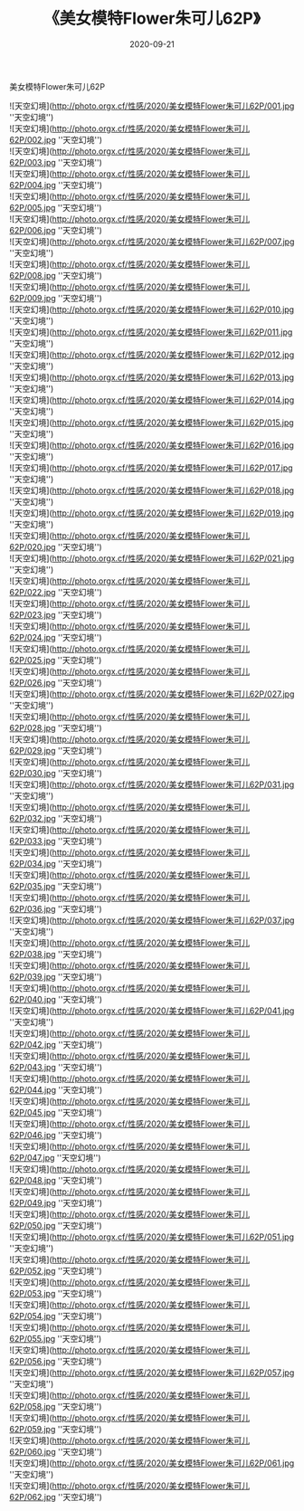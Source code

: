 ﻿---
layout: post
title:  《美女模特Flower朱可儿62P》
date:   2020-09-21
img: http://photo.orgx.cf/性感/2020/美女模特Flower朱可儿62P/000.jpg
categories: [美女, 性感, 泳衣]
---

美女模特Flower朱可儿62P



![天空幻境](http://photo.orgx.cf/性感/2020/美女模特Flower朱可儿62P/001.jpg ''天空幻境'') <br>
![天空幻境](http://photo.orgx.cf/性感/2020/美女模特Flower朱可儿62P/002.jpg ''天空幻境'') <br>
![天空幻境](http://photo.orgx.cf/性感/2020/美女模特Flower朱可儿62P/003.jpg ''天空幻境'') <br>
![天空幻境](http://photo.orgx.cf/性感/2020/美女模特Flower朱可儿62P/004.jpg ''天空幻境'') <br>
![天空幻境](http://photo.orgx.cf/性感/2020/美女模特Flower朱可儿62P/005.jpg ''天空幻境'') <br>
![天空幻境](http://photo.orgx.cf/性感/2020/美女模特Flower朱可儿62P/006.jpg ''天空幻境'') <br>
![天空幻境](http://photo.orgx.cf/性感/2020/美女模特Flower朱可儿62P/007.jpg ''天空幻境'') <br>
![天空幻境](http://photo.orgx.cf/性感/2020/美女模特Flower朱可儿62P/008.jpg ''天空幻境'') <br>
![天空幻境](http://photo.orgx.cf/性感/2020/美女模特Flower朱可儿62P/009.jpg ''天空幻境'') <br>
![天空幻境](http://photo.orgx.cf/性感/2020/美女模特Flower朱可儿62P/010.jpg ''天空幻境'') <br>
![天空幻境](http://photo.orgx.cf/性感/2020/美女模特Flower朱可儿62P/011.jpg ''天空幻境'') <br>
![天空幻境](http://photo.orgx.cf/性感/2020/美女模特Flower朱可儿62P/012.jpg ''天空幻境'') <br>
![天空幻境](http://photo.orgx.cf/性感/2020/美女模特Flower朱可儿62P/013.jpg ''天空幻境'') <br>
![天空幻境](http://photo.orgx.cf/性感/2020/美女模特Flower朱可儿62P/014.jpg ''天空幻境'') <br>
![天空幻境](http://photo.orgx.cf/性感/2020/美女模特Flower朱可儿62P/015.jpg ''天空幻境'') <br>
![天空幻境](http://photo.orgx.cf/性感/2020/美女模特Flower朱可儿62P/016.jpg ''天空幻境'') <br>
![天空幻境](http://photo.orgx.cf/性感/2020/美女模特Flower朱可儿62P/017.jpg ''天空幻境'') <br>
![天空幻境](http://photo.orgx.cf/性感/2020/美女模特Flower朱可儿62P/018.jpg ''天空幻境'') <br>
![天空幻境](http://photo.orgx.cf/性感/2020/美女模特Flower朱可儿62P/019.jpg ''天空幻境'') <br>
![天空幻境](http://photo.orgx.cf/性感/2020/美女模特Flower朱可儿62P/020.jpg ''天空幻境'') <br>
![天空幻境](http://photo.orgx.cf/性感/2020/美女模特Flower朱可儿62P/021.jpg ''天空幻境'') <br>
![天空幻境](http://photo.orgx.cf/性感/2020/美女模特Flower朱可儿62P/022.jpg ''天空幻境'') <br>
![天空幻境](http://photo.orgx.cf/性感/2020/美女模特Flower朱可儿62P/023.jpg ''天空幻境'') <br>
![天空幻境](http://photo.orgx.cf/性感/2020/美女模特Flower朱可儿62P/024.jpg ''天空幻境'') <br>
![天空幻境](http://photo.orgx.cf/性感/2020/美女模特Flower朱可儿62P/025.jpg ''天空幻境'') <br>
![天空幻境](http://photo.orgx.cf/性感/2020/美女模特Flower朱可儿62P/026.jpg ''天空幻境'') <br>
![天空幻境](http://photo.orgx.cf/性感/2020/美女模特Flower朱可儿62P/027.jpg ''天空幻境'') <br>
![天空幻境](http://photo.orgx.cf/性感/2020/美女模特Flower朱可儿62P/028.jpg ''天空幻境'') <br>
![天空幻境](http://photo.orgx.cf/性感/2020/美女模特Flower朱可儿62P/029.jpg ''天空幻境'') <br>
![天空幻境](http://photo.orgx.cf/性感/2020/美女模特Flower朱可儿62P/030.jpg ''天空幻境'') <br>
![天空幻境](http://photo.orgx.cf/性感/2020/美女模特Flower朱可儿62P/031.jpg ''天空幻境'') <br>
![天空幻境](http://photo.orgx.cf/性感/2020/美女模特Flower朱可儿62P/032.jpg ''天空幻境'') <br>
![天空幻境](http://photo.orgx.cf/性感/2020/美女模特Flower朱可儿62P/033.jpg ''天空幻境'') <br>
![天空幻境](http://photo.orgx.cf/性感/2020/美女模特Flower朱可儿62P/034.jpg ''天空幻境'') <br>
![天空幻境](http://photo.orgx.cf/性感/2020/美女模特Flower朱可儿62P/035.jpg ''天空幻境'') <br>
![天空幻境](http://photo.orgx.cf/性感/2020/美女模特Flower朱可儿62P/036.jpg ''天空幻境'') <br>
![天空幻境](http://photo.orgx.cf/性感/2020/美女模特Flower朱可儿62P/037.jpg ''天空幻境'') <br>
![天空幻境](http://photo.orgx.cf/性感/2020/美女模特Flower朱可儿62P/038.jpg ''天空幻境'') <br>
![天空幻境](http://photo.orgx.cf/性感/2020/美女模特Flower朱可儿62P/039.jpg ''天空幻境'') <br>
![天空幻境](http://photo.orgx.cf/性感/2020/美女模特Flower朱可儿62P/040.jpg ''天空幻境'') <br>
![天空幻境](http://photo.orgx.cf/性感/2020/美女模特Flower朱可儿62P/041.jpg ''天空幻境'') <br>
![天空幻境](http://photo.orgx.cf/性感/2020/美女模特Flower朱可儿62P/042.jpg ''天空幻境'') <br>
![天空幻境](http://photo.orgx.cf/性感/2020/美女模特Flower朱可儿62P/043.jpg ''天空幻境'') <br>
![天空幻境](http://photo.orgx.cf/性感/2020/美女模特Flower朱可儿62P/044.jpg ''天空幻境'') <br>
![天空幻境](http://photo.orgx.cf/性感/2020/美女模特Flower朱可儿62P/045.jpg ''天空幻境'') <br>
![天空幻境](http://photo.orgx.cf/性感/2020/美女模特Flower朱可儿62P/046.jpg ''天空幻境'') <br>
![天空幻境](http://photo.orgx.cf/性感/2020/美女模特Flower朱可儿62P/047.jpg ''天空幻境'') <br>
![天空幻境](http://photo.orgx.cf/性感/2020/美女模特Flower朱可儿62P/048.jpg ''天空幻境'') <br>
![天空幻境](http://photo.orgx.cf/性感/2020/美女模特Flower朱可儿62P/049.jpg ''天空幻境'') <br>
![天空幻境](http://photo.orgx.cf/性感/2020/美女模特Flower朱可儿62P/050.jpg ''天空幻境'') <br>
![天空幻境](http://photo.orgx.cf/性感/2020/美女模特Flower朱可儿62P/051.jpg ''天空幻境'') <br>
![天空幻境](http://photo.orgx.cf/性感/2020/美女模特Flower朱可儿62P/052.jpg ''天空幻境'') <br>
![天空幻境](http://photo.orgx.cf/性感/2020/美女模特Flower朱可儿62P/053.jpg ''天空幻境'') <br>
![天空幻境](http://photo.orgx.cf/性感/2020/美女模特Flower朱可儿62P/054.jpg ''天空幻境'') <br>
![天空幻境](http://photo.orgx.cf/性感/2020/美女模特Flower朱可儿62P/055.jpg ''天空幻境'') <br>
![天空幻境](http://photo.orgx.cf/性感/2020/美女模特Flower朱可儿62P/056.jpg ''天空幻境'') <br>
![天空幻境](http://photo.orgx.cf/性感/2020/美女模特Flower朱可儿62P/057.jpg ''天空幻境'') <br>
![天空幻境](http://photo.orgx.cf/性感/2020/美女模特Flower朱可儿62P/058.jpg ''天空幻境'') <br>
![天空幻境](http://photo.orgx.cf/性感/2020/美女模特Flower朱可儿62P/059.jpg ''天空幻境'') <br>
![天空幻境](http://photo.orgx.cf/性感/2020/美女模特Flower朱可儿62P/060.jpg ''天空幻境'') <br>
![天空幻境](http://photo.orgx.cf/性感/2020/美女模特Flower朱可儿62P/061.jpg ''天空幻境'') <br>
![天空幻境](http://photo.orgx.cf/性感/2020/美女模特Flower朱可儿62P/062.jpg ''天空幻境'') <br>